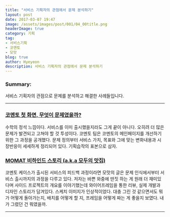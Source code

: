 ```yaml
---
title: "서비스 기획자의 관점에서 문제 분석하기"
layout: post
date: 2017-03-07 19:47
image: /assets/images/post/001/04_00title.png
headerImage: true
category: 기획
tag:
- 서비스기획
- 코멘토
- 모맛
blog: true
author: Hyeyeon
description: 서비스 기획자의 관점에서 문제 분석하기
---
```


### Summary:

서비스 기획자의 관점으로 문제를 분석하고 해결한 사례들입니다.

---

### [코멘토 첫 화면, 무엇이 문제였을까?](https://brunch.co.kr/@comento/38)

수학의 정석 느낌이다. 서비스를 이미 출시했을지라도 그게 끝이 아니다. 오히려 더 많은 문제가 발견되고 고쳐야 할 것 투성이다. 코멘토 팀은 코멘토의 메인페이지를 개선하기 위한 그 과정을 공개했다. 문제 정의부터 서비스 가치, 목표와 그에 맞는 변화내용과 시장반응이 세세하게 정리되어 있다. 기획습작의 표본으로 삼자.

### [MOMAT 비하인드 스토리 (a.k.a 모두의 맛집)](https://medium.com/@kimtoma/momat-%EB%B9%84%ED%95%98%EC%9D%B8%EB%93%9C-%EC%8A%A4%ED%86%A0%EB%A6%AC-a-k-a-%EB%AA%A8%EB%91%90%EC%9D%98-%EB%A7%9B%EC%A7%91-9b2bb390ed16#.p9g0z7wk3)

코멘토 케이스가 출시된 서비스의 피드백 과정이라면 모맛의 글은 문제 인식에서부터 서비스 출시까지의 과정을 다루고 있다. 저자는 바쁜 와중에 딴짓 하는 게 원래 더 재미있다며 사이드 프로젝트의 개요를 이야기했는데 와이어프레임을 통한 리뷰, 실제 개발과 디자인 스토리가 담겨있다. 스케치 이미지가 인상적이었다. 대충 그린 것 같으면서도 뭐가 어떻게 돌아가는지, 배치를 어떻게 할 지, 프레임을 어떻게 짜는 게 좋을지 보였다. 내가 그렸던 건 뭐였을까.

---
